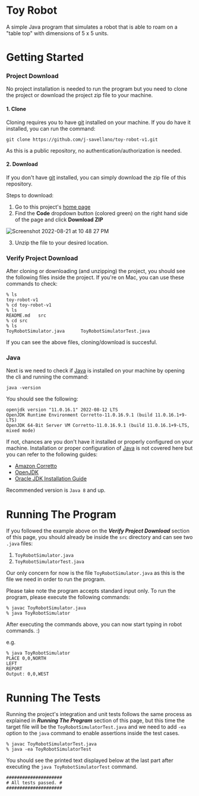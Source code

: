 # Toy Robot
A simple Java program that simulates a robot that is able to roam on a "table top" with dimensions of 5 x 5 units.

# Getting Started
### Project Download
No project installation is needed to run the program but you need to clone the project or download the project zip file to your machine.

#### 1. Clone
Cloning requires you to have [git](https://git-scm.com/) installed on your machine. If you do have it installed, you can run the command:

`git clone https://github.com/j-savellano/toy-robot-v1.git`

As this is a public repository, no authentication/authorization is needed. 

#### 2. Download
If you don't have [git](https://git-scm.com/) installed, you can simply download the zip file of this repository. 

Steps to download:

1. Go to this project's [home page](https://github.com/j-savellano/toy-robot-v1)
2. Find the **Code** dropdown button (colored green) on the right hand side of the page and click **Download ZIP**


![Screenshot 2022-08-21 at 10 48 27 PM](https://user-images.githubusercontent.com/44570184/185796886-53d97a74-3bf0-4df6-890d-6f46f13186be.png)

3. Unzip the file to your desired location.

### Verify Project Download
After cloning or downloading (and unzipping) the project, you should see the following files inside the project. If you're on Mac, you can use these commands to check:
```
% ls
toy-robot-v1
% cd toy-robot-v1 
% ls
README.md	src
% cd src
% ls
ToyRobotSimulator.java		ToyRobotSimulatorTest.java
```

If you can see the above files, cloning/download is succesful.

### Java
Next is we need to check if [Java](https://www.java.com/en/) is installed on your machine by opening the cli and running the command:

`java -version`

You should see the following:

```
openjdk version "11.0.16.1" 2022-08-12 LTS
OpenJDK Runtime Environment Corretto-11.0.16.9.1 (build 11.0.16.1+9-LTS)
OpenJDK 64-Bit Server VM Corretto-11.0.16.9.1 (build 11.0.16.1+9-LTS, mixed mode)
```

If not, chances are you don't have it installed or properly configured on your machine. Installation or proper configuration of [Java](https://www.java.com/en/) is not covered here but you can refer to the following guides:
- [Amazon Corretto](https://docs.aws.amazon.com/corretto/latest/corretto-11-ug/downloads-list.html)
- [OpenJDK](https://developers.redhat.com/openjdk-install)
- [Oracle JDK Installation Guide](https://docs.oracle.com/en/java/javase/18/install/overview-jdk-installation.html#GUID-8677A77F-231A-40F7-98B9-1FD0B48C346A)

Recommended version is `Java 8` and up.

# Running The Program
If you followed the example above on the **_Verify Project Download_** section of this page, you should already be inside the `src` directory and can see two `.java` files:

1. `ToyRobotSimulator.java`
2. `ToyRobotSimulatorTest.java`

Our only concern for now is the file `ToyRobotSimulator.java` as this is the file we need in order to run the program.

Please take note the program accepts standard input only. To run the program, please execute the following commands:

```
% javac ToyRobotSimulator.java
% java ToyRobotSimulator
```

After executing the commands above, you can now start typing in robot commands. :)

e.g.
```
% java ToyRobotSimulator
PLACE 0,0,NORTH
LEFT
REPORT
Output: 0,0,WEST
```

# Running The Tests
Running the project's integration and unit tests follows the same process as explained in **_Running The Program_** section of this page, but this time the target file will be the `ToyRobotSimulatorTest.java` and we need to add `-ea` option to the `java` command to enable assertions inside the test cases.

```
% javac ToyRobotSimulatorTest.java
% java -ea ToyRobotSimulatorTest
```

You should see the printed text displayed below at the last part after executing the `java ToyRobotSimulatorTest` command.

```
#####################
# All tests passed. #
#####################
```
